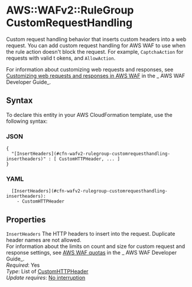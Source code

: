 # AWS::WAFv2::RuleGroup CustomRequestHandling<a name="aws-properties-wafv2-rulegroup-customrequesthandling"></a>

Custom request handling behavior that inserts custom headers into a web request\. You can add custom request handling for AWS WAF to use when the rule action doesn't block the request\. For example, `CaptchaAction` for requests with valid t okens, and `AllowAction`\.

For information about customizing web requests and responses, see [Customizing web requests and responses in AWS WAF](https://docs.aws.amazon.com/waf/latest/developerguide/waf-custom-request-response.html) in the _ AWS WAF Developer Guide_\.

## Syntax<a name="aws-properties-wafv2-rulegroup-customrequesthandling-syntax"></a>

To declare this entity in your AWS CloudFormation template, use the following syntax:

### JSON<a name="aws-properties-wafv2-rulegroup-customrequesthandling-syntax.json"></a>

```
{
  "[InsertHeaders](#cfn-wafv2-rulegroup-customrequesthandling-insertheaders)" : [ CustomHTTPHeader, ... ]
}
```

### YAML<a name="aws-properties-wafv2-rulegroup-customrequesthandling-syntax.yaml"></a>

```
  [InsertHeaders](#cfn-wafv2-rulegroup-customrequesthandling-insertheaders):
    - CustomHTTPHeader
```

## Properties<a name="aws-properties-wafv2-rulegroup-customrequesthandling-properties"></a>

`InsertHeaders` <a name="cfn-wafv2-rulegroup-customrequesthandling-insertheaders"></a>
The HTTP headers to insert into the request\. Duplicate header names are not allowed\.  
For information about the limits on count and size for custom request and response settings, see [AWS WAF quotas](https://docs.aws.amazon.com/waf/latest/developerguide/limits.html) in the _ AWS WAF Developer Guide_\.  
_Required_: Yes  
_Type_: List of [CustomHTTPHeader](aws-properties-wafv2-rulegroup-customhttpheader.md)  
_Update requires_: [No interruption](https://docs.aws.amazon.com/AWSCloudFormation/latest/UserGuide/using-cfn-updating-stacks-update-behaviors.html#update-no-interrupt)
